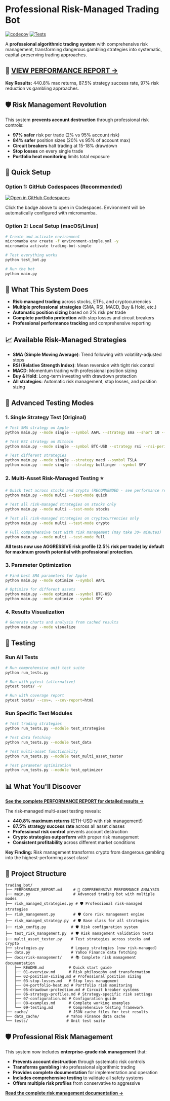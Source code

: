 # Professional Risk-Managed Trading Bot

[![codecov](https://codecov.io/github/pgonzale60/trading_bot_simple/graph/badge.svg)](https://codecov.io/github/pgonzale60/trading_bot_simple)
[![Tests](https://github.com/pgonzale60/trading_bot_simple/workflows/Trading%20Bot%20Tests/badge.svg)](https://github.com/pgonzale60/trading_bot_simple/actions/workflows/tests.yml)

A **professional algorithmic trading system** with comprehensive risk management, transforming dangerous gambling strategies into systematic, capital-preserving trading approaches.

## 🎯 **[VIEW PERFORMANCE REPORT →](PERFORMANCE_REPORT.md)**

**Key Results:** 440.8% max returns, 87.5% strategy success rate, 97% risk reduction vs gambling approaches.

## 🛡️ **Risk Management Revolution**

This system **prevents account destruction** through professional risk controls:
- **97% safer** risk per trade (2% vs 95% account risk)
- **84% safer** position sizes (20% vs 95% of account max)
- **Circuit breakers** halt trading at 15-18% drawdown
- **Stop losses** on every single trade
- **Portfolio heat monitoring** limits total exposure

## 🚀 Quick Setup

### Option 1: GitHub Codespaces (Recommended)
[![Open in GitHub Codespaces](https://github.com/codespaces/badge.svg)](https://codespaces.new/pgonzale60/trading_bot_simple)

Click the badge above to open in Codespaces. Environment will be automatically configured with micromamba.

### Option 2: Local Setup (macOS/Linux)
```bash
# Create and activate environment
micromamba env create -f environment-simple.yml -y
micromamba activate trading-bot-simple

# Test everything works
python test_bot.py

# Run the bot
python main.py
```

## 🎯 What This System Does
- **Risk-managed trading** across stocks, ETFs, and cryptocurrencies
- **Multiple professional strategies** (SMA, RSI, MACD, Buy & Hold, etc.)
- **Automatic position sizing** based on 2% risk per trade
- **Complete portfolio protection** with stop losses and circuit breakers
- **Professional performance tracking** and comprehensive reporting

## 📈 Available Risk-Managed Strategies
- **SMA (Simple Moving Average)**: Trend following with volatility-adjusted stops
- **RSI (Relative Strength Index)**: Mean reversion with tight risk control
- **MACD**: Momentum trading with professional position sizing
- **Buy & Hold**: Long-term investing with drawdown protection
- **All strategies**: Automatic risk management, stop losses, and position sizing

## 🧪 Advanced Testing Modes

### 1. Single Strategy Test (Original)
```bash
# Test SMA strategy on Apple
python main.py --mode single --symbol AAPL --strategy sma --short 10 --long 30

# Test RSI strategy on Bitcoin
python main.py --mode single --symbol BTC-USD --strategy rsi --rsi-period 14

# Test different strategies
python main.py --mode single --strategy macd --symbol TSLA
python main.py --mode single --strategy bollinger --symbol SPY
```

### 2. Multi-Asset Risk-Managed Testing ⭐
```bash
# Quick test across stocks and crypto (RECOMMENDED - see performance report!)
python main.py --mode multi --test-mode quick

# Test all risk-managed strategies on stocks only
python main.py --mode multi --test-mode stocks

# Test all risk-managed strategies on cryptocurrencies only
python main.py --mode multi --test-mode crypto

# Full comprehensive test with risk management (may take 30+ minutes)
python main.py --mode multi --test-mode full
```

**All tests now use AGGRESSIVE risk profile (2.5% risk per trade) by default for maximum growth potential with professional protection.**

### 3. Parameter Optimization
```bash
# Find best SMA parameters for Apple
python main.py --mode optimize --symbol AAPL

# Optimize for different assets
python main.py --mode optimize --symbol BTC-USD
python main.py --mode optimize --symbol SPY
```

### 4. Results Visualization
```bash
# Generate charts and analysis from cached results
python main.py --mode visualize
```

## 🧪 Testing

### Run All Tests
```bash
# Run comprehensive unit test suite
python run_tests.py

# Run with pytest (alternative)
pytest tests/ -v

# Run with coverage report
pytest tests/ --cov=. --cov-report=html
```

### Run Specific Test Modules
```bash
# Test trading strategies
python run_tests.py --module test_strategies

# Test data fetching
python run_tests.py --module test_data

# Test multi-asset functionality
python run_tests.py --module test_multi_asset_tester

# Test parameter optimization
python run_tests.py --module test_optimizer
```

## 📊 What You'll Discover

**[See the complete PERFORMANCE REPORT for detailed results →](PERFORMANCE_REPORT.md)**

The risk-managed multi-asset testing reveals:
- **440.8% maximum returns** (ETH-USD with risk management!)
- **87.5% strategy success rate** across all asset classes
- **Professional risk control** prevents account destruction
- **Crypto strategies outperform** with proper risk management
- **Consistent profitability** across different market conditions

**Key Finding:** Risk management transforms crypto from dangerous gambling into the highest-performing asset class!

## 📁 Project Structure
```
trading_bot/
├── PERFORMANCE_REPORT.md     # 🎯 COMPREHENSIVE PERFORMANCE ANALYSIS
├── main.py                   # Advanced trading bot with multiple modes
├── risk_managed_strategies.py # 🛡️ Professional risk-managed strategies
├── risk_management.py        # 🛡️ Core risk management engine
├── risk_managed_strategy.py  # 🛡️ Base class for all strategies
├── risk_config.py           # 🛡️ Risk configuration system
├── test_risk_management.py  # 🛡️ Risk management validation tests
├── multi_asset_tester.py    # Test strategies across stocks and crypto
├── strategies.py            # Legacy strategies (now risk-managed)
├── data.py                  # Yahoo Finance data fetching
├── docs/risk-management/    # 📚 Complete risk management documentation
│   ├── README.md           # Quick start guide
│   ├── 01-overview.md      # Risk philosophy and transformation
│   ├── 02-position-sizing.md # Professional position sizing
│   ├── 03-stop-losses.md   # Stop loss management
│   ├── 04-portfolio-heat.md # Portfolio risk monitoring
│   ├── 05-drawdown-protection.md # Circuit breaker systems
│   ├── 06-strategy-profiles.md # Strategy-specific risk settings
│   ├── 07-configuration.md # Configuration guide
│   ├── 08-examples.md      # Complete working examples
│   └── 09-testing.md       # Comprehensive testing framework
├── cache/                  # JSON cache files for test results
├── data_cache/            # Yahoo Finance data cache
└── tests/                 # Unit test suite
```

## 🛡️ **Professional Risk Management**

This system now includes **enterprise-grade risk management** that:
- **Prevents account destruction** through systematic risk controls
- **Transforms gambling** into professional algorithmic trading
- **Provides complete documentation** for implementation and operation
- **Includes comprehensive testing** to validate all safety systems
- **Offers multiple risk profiles** from conservative to aggressive

**[Read the complete risk management documentation →](docs/risk-management/README.md)**